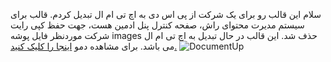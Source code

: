 ﻿سلام
این قالب رو برای یک شرکت از پی اس دی به اچ تی ام ال تبدیل کردم.
قالب برای سیستم مدیرت محتوای راش، صفحه کنترل پنل ادمین هست، جهت حفظ کپی رایت شرکت موردنظر فایل پوشه images حذف شد.
این قالب در حال تبدیل به اچ تی ام ال می باشد.
برای مشاهده دمو [اینجا را کلیک کنید.](http://github.com/MR-Mostafa/myproject/raw/master/Template%20pic/ScreenShot.jpg)
![DocumentUp](http://mostafarahmati.ir/my%20git/git-adamak.jpg)
